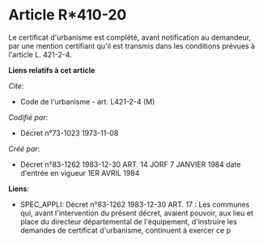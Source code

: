 # Article R*410-20

Le certificat d'urbanisme est complété, avant notification au demandeur, par une mention certifiant qu'il est transmis dans
les conditions prévues à l'article L. 421-2-4.

**Liens relatifs à cet article**

_Cite_:

  - Code de l'urbanisme - art. L421-2-4 (M)

_Codifié par_:

  - Décret n°73-1023 1973-11-08

_Créé par_:

  - Décret n°83-1262 1983-12-30 ART. 14 JORF 7 JANVIER 1984 date d'entrée en vigueur 1ER AVRIL 1984

**Liens**:

  - SPEC_APPLI: Décret n°83-1262 1983-12-30 ART. 17 : Les communes qui, avant l'intervention du présent décret, avaient pouvoir, aux lieu et place du directeur départemental de l'équipement, d'instruire les demandes de certificat d'urbanisme, continuent à exercer ce p
